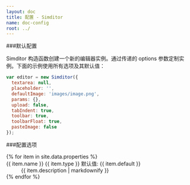 ```yaml
---
layout: doc
title: 配置 - Simditor
name: doc-config
root: ../
---
```


###默认配置

Simditor 构造函数创建一个新的编辑器实例。通过传递的 options 参数定制实例。下面的示例使用所有选项及其默认值：

```js
var editor = new Simditor({
  textarea: null,
  placeholder: '',
  defaultImage: 'images/image.png',
  params: {},
  upload: false,
  tabIndent: true,
  toolbar: true,
  toolbarFloat: true,
  pasteImage: false
});
```

###配置选项

<dl class="doc-properties">
  {% for item in site.data.properties %}
    <dt>
      <span class="icon fa fa-caret-down"></span>
      <span class="name">{{ item.name }}</span>
      <span class="type">{{ item.type }}</span>
      <span class="default">默认值: {{ item.default }}</span>
    </dt>
    <dd class="expand">
      {{ item.description | markdownify }}
    </dd>
  {% endfor %}
</dl>
